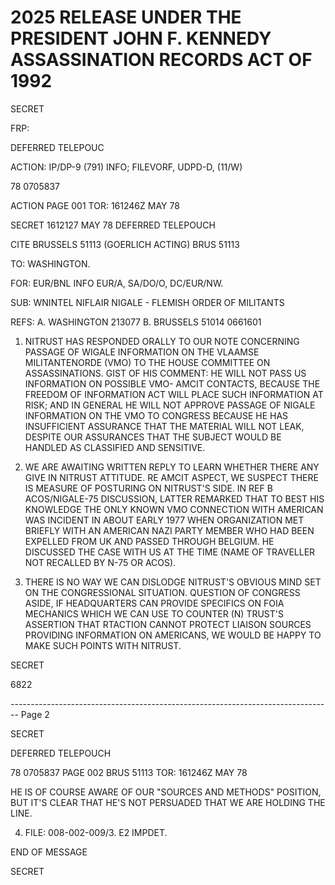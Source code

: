 # 2025 RELEASE UNDER THE PRESIDENT JOHN F. KENNEDY ASSASSINATION RECORDS ACT OF 1992

SECRET

FRP:

DEFERRED TELEPOUC

ACTION: IP/DP-9 (791) INFO; FILEVORF, UDPD-D, (11/W)

78 0705837

ACTION PAGE 001
TOR: 161246Z MAY 78

SECRET 1612127 MAY 78 DEFERRED TELEPOUCH

CITE BRUSSELS 51113 (GOERLICH ACTING) BRUS 51113

TO: WASHINGTON.

FOR: EUR/BNL INFO EUR/A, SA/DO/O, DC/EUR/NW.

SUB: WNINTEL NIFLAIR NIGALE - FLEMISH ORDER OF MILITANTS

REFS: A. WASHINGTON 213077
B. BRUSSELS 51014 0661601

1. NITRUST HAS RESPONDED ORALLY TO OUR NOTE CONCERNING
   PASSAGE OF WIGALE INFORMATION ON THE VLAAMSE MILITANTENORDE
   (VMO) TO THE HOUSE COMMITTEE ON ASSASSINATIONS. GIST OF HIS
   COMMENT: HE WILL NOT PASS US INFORMATION ON POSSIBLE VMO-
   AMCIT CONTACTS, BECAUSE THE FREEDOM OF INFORMATION ACT WILL
   PLACE SUCH INFORMATION AT RISK; AND IN GENERAL HE WILL NOT
   APPROVE PASSAGE OF NIGALE INFORMATION ON THE VMO TO CONGRESS
   BECAUSE HE HAS INSUFFICIENT ASSURANCE THAT THE MATERIAL WILL
   NOT LEAK, DESPITE OUR ASSURANCES THAT THE SUBJECT WOULD BE
   HANDLED AS CLASSIFIED AND SENSITIVE.

2. WE ARE AWAITING WRITTEN REPLY TO LEARN WHETHER THERE
   ANY GIVE IN NITRUST ATTITUDE. RE AMCIT ASPECT, WE SUSPECT
   THERE IS MEASURE OF POSTURING ON NITRUST'S SIDE. IN REF B
   ACOS/NIGALE-75 DISCUSSION, LATTER REMARKED THAT TO BEST HIS
   KNOWLEDGE THE ONLY KNOWN VMO CONNECTION WITH AMERICAN WAS
   INCIDENT IN ABOUT EARLY 1977 WHEN ORGANIZATION MET BRIEFLY
   WITH AN AMERICAN NAZI PARTY MEMBER WHO HAD BEEN EXPELLED FROM
   UK AND PASSED THROUGH BELGIUM. HE DISCUSSED THE CASE WITH US
   AT THE TIME (NAME OF TRAVELLER NOT RECALLED BY N-75 OR ACOS).

3. THERE IS NO WAY WE CAN DISLODGE NITRUST'S OBVIOUS
   MIND SET ON THE CONGRESSIONAL SITUATION. QUESTION OF CONGRESS
   ASIDE, IF HEADQUARTERS CAN PROVIDE SPECIFICS ON FOIA MECHANICS
   WHICH WE CAN USE TO COUNTER (N) TRUST'S ASSERTION THAT RTACTION
   CANNOT PROTECT LIAISON SOURCES PROVIDING INFORMATION ON
   AMERICANS, WE WOULD BE HAPPY TO MAKE SUCH POINTS WITH NITRUST.

SECRET

6822


-------------------------------------------------------------------------------- Page 2

SECRET

DEFERRED TELEPOUCH

78 0705837 PAGE 002 BRUS 51113
TOR: 161246Z MAY 78

HE IS OF COURSE AWARE OF OUR "SOURCES AND METHODS" POSITION,
BUT IT'S CLEAR THAT HE'S NOT PERSUADED THAT WE ARE HOLDING THE
LINE.

4. FILE: 008-002-009/3. E2 IMPDET.

END OF MESSAGE

SECRET
